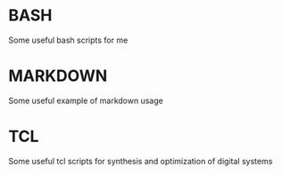 # BASH
Some useful bash scripts for me

# MARKDOWN
Some useful example of markdown usage

# TCL
Some useful tcl scripts for synthesis and optimization of digital systems
